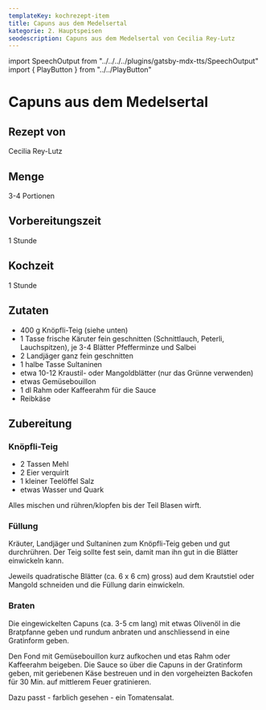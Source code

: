 ```yaml
---
templateKey: kochrezept-item
title: Capuns aus dem Medelsertal
kategorie: 2. Hauptspeisen
seodescription: Capuns aus dem Medelsertal von Cecilia Rey-Lutz
---
```

import SpeechOutput from "../../../../plugins/gatsby-mdx-tts/SpeechOutput"
import { PlayButton } from "../../PlayButton"

<SpeechOutput id="kochrezept-cecilia-rey-lutz-capuns" customPlayButton={PlayButton}>

# Capuns aus dem Medelsertal

## Rezept von

Cecilia Rey-Lutz

## Menge

3-4 Portionen

## Vorbereitungszeit

1 Stunde

## Kochzeit

1 Stunde

## Zutaten

* 400 g Knöpfli-Teig (siehe unten)
* 1 Tasse frische Käruter fein geschnitten (Schnittlauch, Peterli,
  Lauchspitzen), je 3-4 Blätter Pfefferminze und Salbei
* 2 Landjäger ganz fein geschnitten
* 1 halbe Tasse Sultaninen
* etwa 10-12 Kraustil- oder Mangoldblätter (nur das Grünne verwenden)
* etwas Gemüsebouillon
* 1 dl Rahm oder Kaffeerahm für die Sauce
* Reibkäse

## Zubereitung

### Knöpfli-Teig

* 2 Tassen Mehl
* 2 Eier verquirlt
* 1 kleiner Teelöffel Salz
* etwas Wasser und Quark

Alles mischen und rühren/klopfen bis der Teil Blasen wirft. 

### Füllung
Kräuter, Landjäger und Sultaninen zum Knöpfli-Teig geben und gut durchrühren. Der Teig sollte fest sein, damit man ihn gut in die Blätter einwickeln kann. 

Jeweils quadratische Blätter (ca. 6 x 6 cm) gross) aud dem Krautstiel oder Mangold schneiden und die Füllung darin einwickeln. 

### Braten
Die eingewickelten Capuns (ca. 3-5 cm lang) mit etwas Olivenöl in die Bratpfanne geben und rundum anbraten und anschliessend in eine Gratinform geben. 

Den Fond mit Gemüsebouillon kurz aufkochen und etas Rahm oder Kaffeerahm beigeben. Die Sauce so über die Capuns in der Gratinform geben, mit geriebenen Käse bestreuen und in den vorgeheizten Backofen für 30 Min. auf mittlerem Feuer gratinieren.

Dazu passt - farblich gesehen - ein Tomatensalat.

</SpeechOutput>